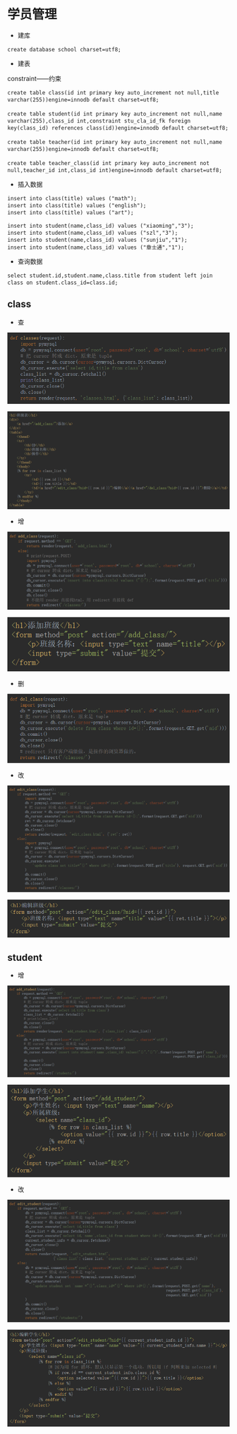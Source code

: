 # 学员管理

- 建库

```mysql
create database school charset=utf8;
```

- 建表

constraint——约束

```mysql
create table class(id int primary key auto_increment not null,title varchar(255))engine=innodb default charset=utf8;

create table student(id int primary key auto_increment not null,name varchar(255),class_id int,constraint stu_cla_id_fk foreign key(class_id) references class(id))engine=innodb default charset=utf8;

create table teacher(id int primary key auto_increment not null,name varchar(255))engine=innodb default charset=utf8;

create table teacher_class(id int primary key auto_increment not null,teacher_id int,class_id int)engine=innodb default charset=utf8;
```

- 插入数据

```mysql
insert into class(title) values ("math");
insert into class(title) values ("english");
insert into class(title) values ("art");
```

```mysql
insert into student(name,class_id) values ("xiaoming","3");
insert into student(name,class_id) values ("szl","3");
insert into student(name,class_id) values ("sunjiu","1");
insert into student(name,class_id) values ("章士通","1");

```

- 查询数据

```mysql
select student.id,student.name,class.title from student left join class on student.class_id=class.id;
```

## class

- 查

![1560149985804](学员管理.assets/1560149985804.png)

![1560150023290](学员管理.assets/1560150023290.png)

- 增

![1560150080442](学员管理.assets/1560150080442.png)

![1560150061581](学员管理.assets/1560150061581.png)

- 删

![1560150106236](学员管理.assets/1560150106236.png)

- 改

![1560150138872](学员管理.assets/1560150138872.png)

![1560150122220](学员管理.assets/1560150122220.png)

## student

- 增

![1560158513720](学员管理.assets/1560158513720.png)

![1560158491518](学员管理.assets/1560158491518.png)

- 改

![1560158578125](学员管理.assets/1560158578125.png)

![1560158541665](学员管理.assets/1560158541665.png)

